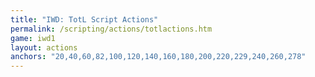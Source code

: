 ```yaml
---
title: "IWD: TotL Script Actions"
permalink: /scripting/actions/totlactions.htm
game: iwd1
layout: actions
anchors: "20,40,60,82,100,120,140,160,180,200,220,229,240,260,278"
---
```

